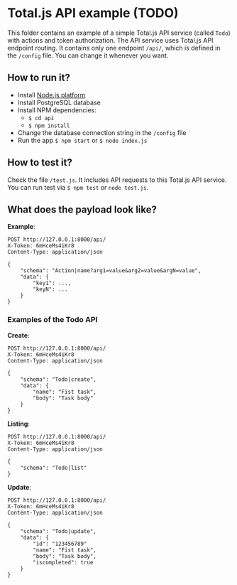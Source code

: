 # Total.js API example (TODO)

This folder contains an example of a simple Total.js API service (called `Todo`) with actions and token authorization. The API service uses Total.js API endpoint routing. It contains only one endpoint `/api/`, which is defined in the `/config` file. You can change it whenever you want.

## How to run it?

- Install [Node.js platform](https://nodejs.org/en/download)
- Install PostgreSQL database
- Install NPM dependencies:
	- `$ cd api`
	- `$ npm install`
- Change the database connection string in the `/config` file
- Run the app `$ npm start` or `$ node index.js`

## How to test it?

Check the file `/test.js`. It includes API requests to this Total.js API service. You can run test via `$ npm test` or `node test.js`.

## What does the payload look like?

__Example__:

```
POST http://127.0.0.1:8000/api/
X-Token: 6mHceMs4iKr8
Content-Type: application/json

{
	"schema": "Action|name?arg1=value&arg2=value&argN=value",
	"data": {
		"key1": ...,
		"keyN": ...
	}
}
```

### Examples of the Todo API

__Create__:

```
POST http://127.0.0.1:8000/api/
X-Token: 6mHceMs4iKr8
Content-Type: application/json

{
	"schema": "Todo|create",
	"data": {
		"name": "Fist task",
		"body": "Task body"
	}
}
```

__Listing__:

```
POST http://127.0.0.1:8000/api/
X-Token: 6mHceMs4iKr8
Content-Type: application/json

{
	"schema": "Todo|list"
}
```

__Update__:

```
POST http://127.0.0.1:8000/api/
X-Token: 6mHceMs4iKr8
Content-Type: application/json

{
	"schema": "Todo|update",
	"data": {
		"id": "123456789"
		"name": "Fist task",
		"body": "Task body",
		"iscompleted": true
	}
}
```
